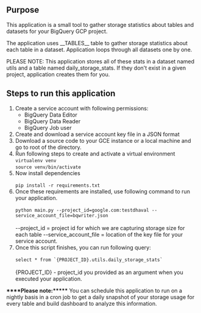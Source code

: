 <h2>Purpose</h2>
This application is a small tool to gather storage statistics about tables and datasets
for your BigQuery GCP project.

The application uses \_\_TABLES\_\_ table to gather storage statistics about
each table in a dataset. Application loops through all datasets one by one.

PLEASE NOTE: This application stores all of these stats in a dataset named utils and
a table named daily_storage_stats. If they don't exist in a given project, application
creates them for you.


<h2>Steps to run this application</h2>
<ol>
<li>Create a service account with following permissions:
    <ul>
        <li>BigQuery Data Editor</li>
        <li>BigQuery Data Reader</li>
        <li>BigQuery Job user </li>
    </ul>
</li>
<li>Create and download a service account key file in a JSON format</li>
<li>Download a source code to your GCE instance or a local machine and go to root of the directory.</li>
<li>Run following steps to create and activate a virtual environment<br>
<code>virtualenv venv</code> <br>
<code>source venv/bin/activate</code>
</li>
<li>Now install dependencies<br>
<code>
pip install -r requirements.txt</code>
</li>
<li>Once these requirements are installed, use following command to run your application.<br>
<code>
python main.py --project_id=google.com:testdhaval --service_account_file=bqwriter.json
</code>
<br>
--project_id = project id for which we are capturing storage size for each table
--service_account_file = location of the key file for your service account.
</li>    
<li>
Once this script finishes, you can run following query:<br>
<code>
select * from `{PROJECT_ID}.utils.daily_storage_stats`
</code>
<br>
{PROJECT_ID} - project_id you provided as an argument when you executed your application.
</li>
</ol>


<b>****Please note:*****</b> You can schedule this application to run on a nightly basis in a cron job to get a daily snapshot of your storage usage for every table and build dashboard to analyze this information.
